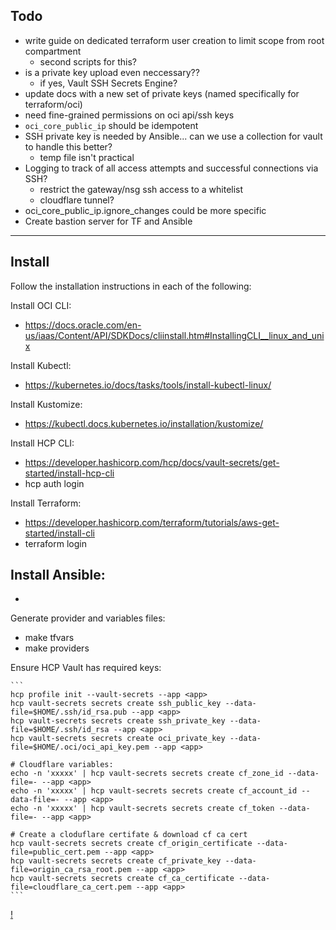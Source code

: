
## Todo

- write guide on dedicated terraform user creation to limit scope from root compartment
    - second scripts for this?
- is a private key upload even neccessary??
    - if yes, Vault SSH Secrets Engine?
- update docs with a new set of private keys (named specifically for terraform/oci)
- need fine-grained permissions on oci api/ssh keys
- `oci_core_public_ip` should be idempotent
- SSH private key is needed by Ansible... can we use a collection for vault to handle this better?
    - temp file isn't practical
- Logging to track of all access attempts and successful connections via SSH?
    - restrict the gateway/nsg ssh access to a whitelist
    - cloudflare tunnel? 
- oci_core_public_ip.ignore_changes could be more specific
- Create bastion server for TF and Ansible

-----

## Install

Follow the installation instructions in each of the following:

Install OCI CLI:
- https://docs.oracle.com/en-us/iaas/Content/API/SDKDocs/cliinstall.htm#InstallingCLI__linux_and_unix

Install Kubectl:
- https://kubernetes.io/docs/tasks/tools/install-kubectl-linux/

Install Kustomize:
- https://kubectl.docs.kubernetes.io/installation/kustomize/

Install HCP CLI:
- https://developer.hashicorp.com/hcp/docs/vault-secrets/get-started/install-hcp-cli
- hcp auth login

Install Terraform:
- https://developer.hashicorp.com/terraform/tutorials/aws-get-started/install-cli
- terraform login

Install Ansible:
-
-

Generate provider and variables files:
- make tfvars
- make providers

Ensure HCP Vault has required keys:

    ```
    hcp profile init --vault-secrets --app <app>
    hcp vault-secrets secrets create ssh_public_key --data-file=$HOME/.ssh/id_rsa.pub --app <app>
    hcp vault-secrets secrets create ssh_private_key --data-file=$HOME/.ssh/id_rsa --app <app>
    hcp vault-secrets secrets create oci_private_key --data-file=$HOME/.oci/oci_api_key.pem --app <app>

    # Cloudflare variables:
    echo -n 'xxxxx' | hcp vault-secrets secrets create cf_zone_id --data-file=- --app <app>
    echo -n 'xxxxx' | hcp vault-secrets secrets create cf_account_id --data-file=- --app <app>
    echo -n 'xxxxx' | hcp vault-secrets secrets create cf_token --data-file=- --app <app>

    # Create a cloduflare certifate & download cf ca cert
    hcp vault-secrets secrets create cf_origin_certificate --data-file=public_cert.pem --app <app>
    hcp vault-secrets secrets create cf_private_key --data-file=origin_ca_rsa_root.pem --app <app>
    hcp vault-secrets secrets create cf_ca_certificate --data-file=cloudflare_ca_cert.pem --app <app>
    ```

[!](./assets/images/encryption.png)